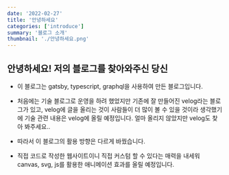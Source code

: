 ```yaml
---
date: '2022-02-27'
title: '안녕하세요'
categories: ['introduce']
summary: '블로그 소개'
thumbnail: './안녕하세요.png'
---
```


## 안녕하세요! 저의 블로그를 찾아와주신 당신

- 이 블로그는 gatsby, typescript, graphql을 사용하여 만든 블로그입니다.
- 처음에는 기술 블로그로 운영을 하려 했었지만 기존에 잘 만들어진 velog라는 블로그가 있고, velog에 글을 올리는 것이 사람들이 더 많이 볼 수 있을 것이라 생각했기에 기술 관련 내용은 velog에 올릴 예정입니다. 얼마 올리지 않았지만 velog도 찾아 봐주세요..

- 따라서 이 블로그의 활용 방향은 다르게 바꿨습니다.  
- 직접 코드로 작성한 웹사이트이니 직접 커스텀 할 수 있다는 매력을 내세워 canvas, svg, js를 활용한 애니메이션 효과를 올릴 예정입니다.
